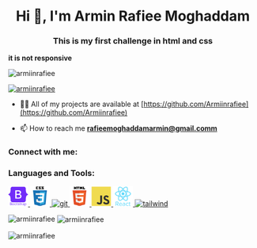 <h1 align="center">Hi 👋, I'm Armin Rafiee Moghaddam</h1>
<h3 align="center">This is my first challenge in html and css</h3>
<b><p> it is not responsive</p></b>

<p align="left"> <img src="https://komarev.com/ghpvc/?username=armiinrafiee&label=Profile%20views&color=0e75b6&style=flat" alt="armiinrafiee" /> </p>

<p align="left"> <a href="https://github.com/ryo-ma/github-profile-trophy"><img src="https://github-profile-trophy.vercel.app/?username=armiinrafiee" alt="armiinrafiee" /></a> </p>

- 👨‍💻 All of my projects are available at [https://github.com/Armiinrafiee](https://github.com/Armiinrafiee)

- 📫 How to reach me **rafieemoghaddamarmin@gmail.comm**

<h3 align="left">Connect with me:</h3>
<p align="left">
</p>

<h3 align="left">Languages and Tools:</h3>
<p align="left"> <a href="https://getbootstrap.com" target="_blank" rel="noreferrer"> <img src="https://raw.githubusercontent.com/devicons/devicon/master/icons/bootstrap/bootstrap-plain-wordmark.svg" alt="bootstrap" width="40" height="40"/> </a> <a href="https://www.w3schools.com/css/" target="_blank" rel="noreferrer"> <img src="https://raw.githubusercontent.com/devicons/devicon/master/icons/css3/css3-original-wordmark.svg" alt="css3" width="40" height="40"/> </a> <a href="https://git-scm.com/" target="_blank" rel="noreferrer"> <img src="https://www.vectorlogo.zone/logos/git-scm/git-scm-icon.svg" alt="git" width="40" height="40"/> </a> <a href="https://www.w3.org/html/" target="_blank" rel="noreferrer"> <img src="https://raw.githubusercontent.com/devicons/devicon/master/icons/html5/html5-original-wordmark.svg" alt="html5" width="40" height="40"/> </a> <a href="https://developer.mozilla.org/en-US/docs/Web/JavaScript" target="_blank" rel="noreferrer"> <img src="https://raw.githubusercontent.com/devicons/devicon/master/icons/javascript/javascript-original.svg" alt="javascript" width="40" height="40"/> </a> <a href="https://reactjs.org/" target="_blank" rel="noreferrer"> <img src="https://raw.githubusercontent.com/devicons/devicon/master/icons/react/react-original-wordmark.svg" alt="react" width="40" height="40"/> </a> <a href="https://tailwindcss.com/" target="_blank" rel="noreferrer"> <img src="https://www.vectorlogo.zone/logos/tailwindcss/tailwindcss-icon.svg" alt="tailwind" width="40" height="40"/> </a> </p>

<p><img align="left" src="https://github-readme-stats.vercel.app/api/top-langs?username=armiinrafiee&show_icons=true&locale=en&layout=compact" alt="armiinrafiee" /></p>

<p>&nbsp;<img align="center" src="https://github-readme-stats.vercel.app/api?username=armiinrafiee&show_icons=true&locale=en" alt="armiinrafiee" /></p>

<p><img align="center" src="https://github-readme-streak-stats.herokuapp.com/?user=armiinrafiee&" alt="armiinrafiee" /></p>
